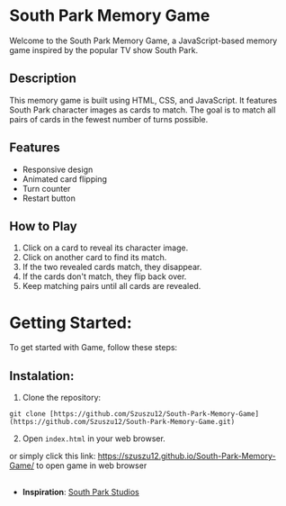 # South Park Memory Game

Welcome to the South Park Memory Game, a JavaScript-based memory game inspired by the popular TV show South Park.

## Description

This memory game is built using HTML, CSS, and JavaScript. It features South Park character images as cards to match. The goal is to match all pairs of cards in the fewest number of turns possible.

## Features

- Responsive design
- Animated card flipping
- Turn counter
- Restart button

## How to Play

1. Click on a card to reveal its character image.
2. Click on another card to find its match.
3. If the two revealed cards match, they disappear.
4. If the cards don't match, they flip back over.
5. Keep matching pairs until all cards are revealed.

# Getting Started:
To get started with Game, follow these steps:

## Instalation:

1. Clone the repository:
```
git clone [https://github.com/Szuszu12/South-Park-Memory-Game](https://github.com/Szuszu12/South-Park-Memory-Game.git)
```

2. Open `index.html` in your web browser.

or simply click this link: https://szuszu12.github.io/South-Park-Memory-Game/ to open game in web browser

##

- **Inspiration**: [South Park Studios](https://www.southparkstudios.com/)


